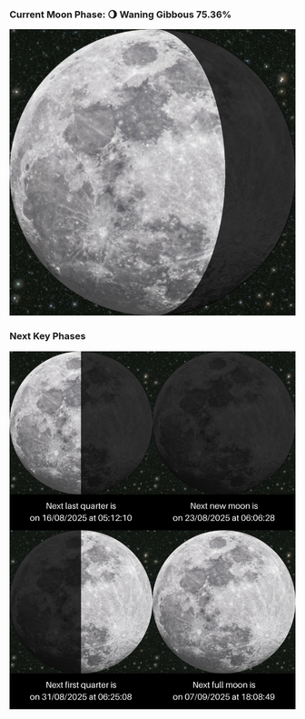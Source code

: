 ### Current Moon Phase: 🌖 Waning Gibbous 75.36%
![Moon Phase](moonphase.png)
### Next Key Phases
![Gallery](gallery.png)
